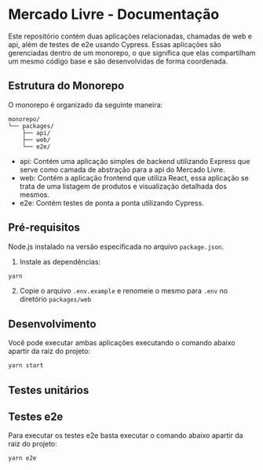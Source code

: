 # Mercado Livre - Documentação
Este repositório contém duas aplicações relacionadas, chamadas de web e api, além de testes de e2e usando Cypress. Essas aplicações são gerenciadas dentro de um monorepo, o que significa que elas compartilham um mesmo código base e são desenvolvidas de forma coordenada.

## Estrutura do Monorepo
O monorepo é organizado da seguinte maneira:
```
monorepo/
└── packages/
    ├── api/
    ├── web/
    └── e2e/
```

- api: Contém uma aplicação simples de backend utilizando Express que serve como camada de abstração para a api do Mercado Livre.
- web: Contém a aplicação frontend que utiliza React, essa aplicação se trata de uma listagem de produtos e visualização detalhada dos mesmos.
- e2e: Contém testes de ponta a ponta utilizando Cypress.

## Pré-requisitos
Node.js instalado na versão especificada no arquivo `package.json`.

1. Instale as dependências:

```bash
yarn
```

2. Copie o arquivo `.env.example` e renomeie o mesmo para `.env` no diretório `packages/web`

## Desenvolvimento
Você pode executar ambas aplicações executando o comando abaixo apartir da raiz do projeto:

```bash
yarn start
```

## Testes unitários

## Testes e2e
Para executar os testes e2e basta executar o comando abaixo apartir da raiz do projeto:

```bash
yarn e2e
```
